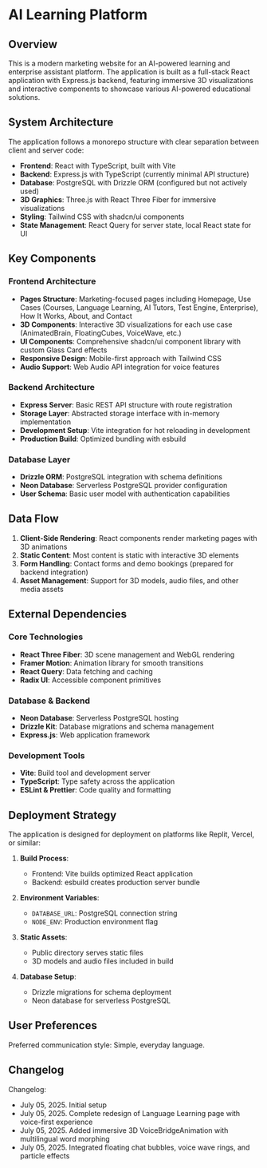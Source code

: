 # AI Learning Platform

## Overview

This is a modern marketing website for an AI-powered learning and enterprise assistant platform. The application is built as a full-stack React application with Express.js backend, featuring immersive 3D visualizations and interactive components to showcase various AI-powered educational solutions.

## System Architecture

The application follows a monorepo structure with clear separation between client and server code:

- **Frontend**: React with TypeScript, built with Vite
- **Backend**: Express.js with TypeScript (currently minimal API structure)
- **Database**: PostgreSQL with Drizzle ORM (configured but not actively used)
- **3D Graphics**: Three.js with React Three Fiber for immersive visualizations
- **Styling**: Tailwind CSS with shadcn/ui components
- **State Management**: React Query for server state, local React state for UI

## Key Components

### Frontend Architecture
- **Pages Structure**: Marketing-focused pages including Homepage, Use Cases (Courses, Language Learning, AI Tutors, Test Engine, Enterprise), How It Works, About, and Contact
- **3D Components**: Interactive 3D visualizations for each use case (AnimatedBrain, FloatingCubes, VoiceWave, etc.)
- **UI Components**: Comprehensive shadcn/ui component library with custom Glass Card effects
- **Responsive Design**: Mobile-first approach with Tailwind CSS
- **Audio Support**: Web Audio API integration for voice features

### Backend Architecture
- **Express Server**: Basic REST API structure with route registration
- **Storage Layer**: Abstracted storage interface with in-memory implementation
- **Development Setup**: Vite integration for hot reloading in development
- **Production Build**: Optimized bundling with esbuild

### Database Layer
- **Drizzle ORM**: PostgreSQL integration with schema definitions
- **Neon Database**: Serverless PostgreSQL provider configuration
- **User Schema**: Basic user model with authentication capabilities

## Data Flow

1. **Client-Side Rendering**: React components render marketing pages with 3D animations
2. **Static Content**: Most content is static with interactive 3D elements
3. **Form Handling**: Contact forms and demo bookings (prepared for backend integration)
4. **Asset Management**: Support for 3D models, audio files, and other media assets

## External Dependencies

### Core Technologies
- **React Three Fiber**: 3D scene management and WebGL rendering
- **Framer Motion**: Animation library for smooth transitions
- **React Query**: Data fetching and caching
- **Radix UI**: Accessible component primitives

### Database & Backend
- **Neon Database**: Serverless PostgreSQL hosting
- **Drizzle Kit**: Database migrations and schema management
- **Express.js**: Web application framework

### Development Tools
- **Vite**: Build tool and development server
- **TypeScript**: Type safety across the application
- **ESLint & Prettier**: Code quality and formatting

## Deployment Strategy

The application is designed for deployment on platforms like Replit, Vercel, or similar:

1. **Build Process**: 
   - Frontend: Vite builds optimized React application
   - Backend: esbuild creates production server bundle
   
2. **Environment Variables**:
   - `DATABASE_URL`: PostgreSQL connection string
   - `NODE_ENV`: Production environment flag

3. **Static Assets**: 
   - Public directory serves static files
   - 3D models and audio files included in build

4. **Database Setup**:
   - Drizzle migrations for schema deployment
   - Neon database for serverless PostgreSQL

## User Preferences

Preferred communication style: Simple, everyday language.

## Changelog

Changelog:
- July 05, 2025. Initial setup
- July 05, 2025. Complete redesign of Language Learning page with voice-first experience
- July 05, 2025. Added immersive 3D VoiceBridgeAnimation with multilingual word morphing
- July 05, 2025. Integrated floating chat bubbles, voice wave rings, and particle effects